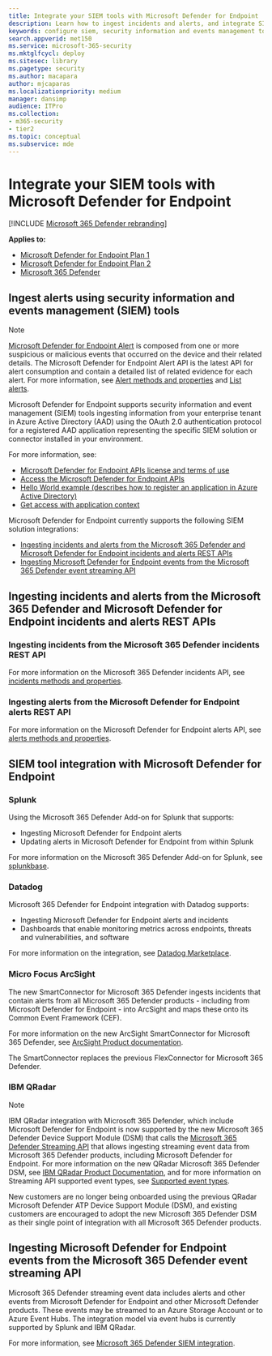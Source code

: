 ```yaml
---
title: Integrate your SIEM tools with Microsoft Defender for Endpoint
description: Learn how to ingest incidents and alerts, and integrate SIEM tools.
keywords: configure siem, security information and events management tools, splunk, arcsight, custom indicators, rest api, alert definitions, indicators of compromise
search.appverid: met150
ms.service: microsoft-365-security
ms.mktglfcycl: deploy
ms.sitesec: library
ms.pagetype: security
ms.author: macapara
author: mjcaparas
ms.localizationpriority: medium
manager: dansimp
audience: ITPro
ms.collection: 
- m365-security
- tier2
ms.topic: conceptual
ms.subservice: mde
---
```


# Integrate your SIEM tools with Microsoft Defender for Endpoint

[!INCLUDE [Microsoft 365 Defender rebranding](../../includes/microsoft-defender.md)]

**Applies to:**
- [Microsoft Defender for Endpoint Plan 1](https://go.microsoft.com/fwlink/p/?linkid=2154037)
- [Microsoft Defender for Endpoint Plan 2](https://go.microsoft.com/fwlink/p/?linkid=2154037)
- [Microsoft 365 Defender](https://go.microsoft.com/fwlink/?linkid=2118804)


## Ingest alerts using security information and events management (SIEM) tools

> [!NOTE]
>
> [Microsoft Defender for Endpoint Alert](alerts.md) is composed from one or more suspicious or malicious events that occurred on the device and their related details. The Microsoft Defender for Endpoint Alert API is the latest API for alert consumption and contain a detailed list of related evidence for each alert. For more information, see [Alert methods and properties](alerts.md) and [List alerts](get-alerts.md).

Microsoft Defender for Endpoint supports security information and event management (SIEM) tools ingesting information from your enterprise tenant in Azure Active Directory (AAD) using the OAuth 2.0 authentication protocol for a registered AAD application representing the specific SIEM solution or connector installed in your environment.

For more information, see:

- [Microsoft Defender for Endpoint APIs license and terms of use](api-terms-of-use.md) 
- [Access the Microsoft Defender for Endpoint APIs](apis-intro.md)
- [Hello World example (describes how to register an application in Azure Active Directory)](api-hello-world.md)
- [Get access with application context](exposed-apis-create-app-webapp.md)


Microsoft Defender for Endpoint currently supports the following SIEM solution integrations: 

- [Ingesting incidents and alerts from the Microsoft 365 Defender and Microsoft Defender for Endpoint incidents and alerts REST APIs](#ingesting-incidents-and-alerts-from-the-microsoft-365-defender-and-microsoft-defender-for-endpoint-incidents-and-alerts-rest-apis)
- [Ingesting Microsoft Defender for Endpoint events from the Microsoft 365 Defender event streaming API](#ingesting-microsoft-defender-for-endpoint-events-from-the-microsoft-365-defender-event-streaming-api)

## Ingesting incidents and alerts from the Microsoft 365 Defender and Microsoft Defender for Endpoint incidents and alerts REST APIs

### Ingesting incidents from the Microsoft 365 Defender incidents REST API

For more information on the Microsoft 365 Defender incidents API, see [incidents methods and properties](../defender/api-incident.md).

### Ingesting alerts from the Microsoft Defender for Endpoint alerts REST API

For more information on the Microsoft Defender for Endpoint alerts API, see [alerts methods and properties](alerts.md).

## SIEM tool integration with Microsoft Defender for Endpoint

### Splunk

Using the Microsoft 365 Defender Add-on for Splunk that supports:

- Ingesting Microsoft Defender for Endpoint alerts
- Updating alerts in Microsoft Defender for Endpoint from within Splunk

For more information on the Microsoft 365 Defender Add-on for Splunk, see [splunkbase](https://splunkbase.splunk.com/app/6207/).

### Datadog

Microsoft 365 Defender for Endpoint integration with Datadog supports:

- Ingesting Microsoft Defender for Endpoint alerts and incidents
- Dashboards that enable monitoring metrics across endpoints, threats and vulnerabilities, and software

For more information on the integration, see [Datadog Marketplace](https://app.datadoghq.com/marketplace/app/crest-data-systems-microsoft-defender/support).

### Micro Focus ArcSight

The new SmartConnector for Microsoft 365 Defender ingests incidents that contain alerts from all Microsoft 365 Defender products - including from Microsoft Defender for Endpoint - into ArcSight and maps these onto its Common Event Framework (CEF).

For more information on the new ArcSight SmartConnector for Microsoft 365 Defender, see [ArcSight Product documentation](https://www.microfocus.com/documentation/arcsight/arcsight-smartconnectors/microsoft-365-defender/index.html).

The SmartConnector replaces the previous FlexConnector for Microsoft 365 Defender.

### IBM QRadar

>[!NOTE]
>IBM QRadar integration with Microsoft 365 Defender, which include Microsoft Defender for Endpoint is now supported by the new Microsoft 365 Defender Device Support Module (DSM) that calls the [Microsoft 365 Defender Streaming API](../defender/streaming-api.md) that allows ingesting streaming event data from Microsoft 365 Defender products, including Microsoft Defender for Endpoint. For more information on the new QRadar Microsoft 365 Defender DSM, see [IBM QRadar Product Documentation](https://www.ibm.com/docs/en/dsm?topic=microsoft-365-defender), and for more information on Streaming API supported event types, see [Supported event types](../defender/supported-event-types.md).

New customers are no longer being onboarded using the previous QRadar Microsoft Defender ATP Device Support Module (DSM), and existing customers are encouraged to adopt the new Microsoft 365 Defender DSM as their single point of integration with all Microsoft 365 Defender products.

## Ingesting Microsoft Defender for Endpoint events from the Microsoft 365 Defender event streaming API

Microsoft 365 Defender streaming event data includes alerts and other events from Microsoft Defender for Endpoint and other Microsoft Defender products. These events may be streamed to an Azure Storage Account or to Azure Event Hubs. The integration model via event hubs is currently supported by Splunk and IBM QRadar.

For more information, see [Microsoft 365 Defender SIEM integration](../defender/configure-siem-defender.md).
